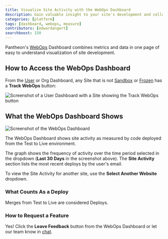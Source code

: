 ```yaml
---
title: Visualize Site Activity with the WebOps Dashboard
description: Gain valuable insight to your site's development and collaboration with Pantheon's WebOps Dashboard.
categories: [platform]
tags: [dashboard, webops, measure]
contributors: [edwardangert]
searchboost: 150
---
```


Pantheon's [WebOps](https://pantheon.io/webops) Dashboard combines metrics and data in one page of easy to understand visualization of site development.

## How to Access the WebOps Dashboard

From the [User](https://dashboard.pantheon.io) or Org Dashboard, any Site that is not [Sandbox](/guides/legacy-dashboard/create-sites#sandbox-sites) or [Frozen](/guides/platform-considerations/platform-site-info#inactive-site-freezing) has a **Track WebOps** button:

![Screenshot of a User Dashboard with a Site showing the Track WebOps button](../images/dashboard/user-dash-track-webops.png)

## What the WebOps Dashboard Shows

![Screenshot of the WebOps Dashboard](../images/dashboard/webops-dashboard.png)

The WebOps Dashboard shows site activity as measured by code deployed from the Test to Live environment.

The graph shows the frequency of activity over the time period selected in the dropdown (**Last 30 Days** in the screenshot above). The **Site Activity** section lists the most recent deploys by the user's email.

To view the Site Activity for another site, use the **Select Another Website** dropdown.

### What Counts As a Deploy

Merges from Test to Live are considered Deploys.

### How to Request a Feature

Yes! Click the **Leave Feedback** button from the WebOps Dashboard or let our team know in [chat](/guides/support/contact-support/#real-time-chat-support).
